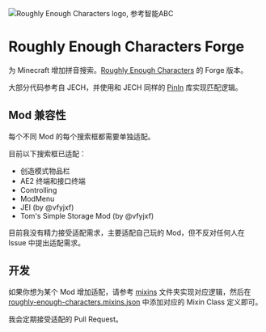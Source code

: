![Roughly Enough Characters logo, 参考智能ABC](./src/main/resources/assets/roughly-enough-characters/icon.png)

# Roughly Enough Characters Forge

为 Minecraft 增加拼音搜索。[Roughly Enough Characters](https://github.com/oott123/RoughlyEnoughCharacters) 的 Forge 版本。

大部分代码参考自 JECH，并使用和 JECH 同样的 [PinIn](https://github.com/Towdium/PinIn) 库实现匹配逻辑。

## Mod 兼容性

每个不同 Mod 的每个搜索框都需要单独适配。

目前以下搜索框已适配：

* 创造模式物品栏
* AE2 终端和接口终端
* Controlling
* ModMenu
* JEI (by @vfyjxf)
* Tom's Simple Storage Mod (by @vfyjxf)

目前我没有精力接受适配需求，主要适配自己玩的 Mod，但不反对任何人在 Issue 中提出适配需求。

## 开发

如果你想为某个 Mod 增加适配，请参考 [mixins](./src/main/java/com/oott123/rechars/mixins) 文件夹实现对应逻辑，然后在 [roughly-enough-characters.mixins.json](./src/main/resources/roughly-enough-characters.mixins.json) 中添加对应的 Mixin Class 定义即可。

我会定期接受适配的 Pull Request。
